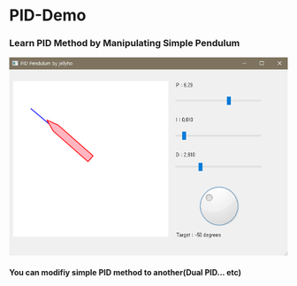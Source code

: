 # PID-Demo

### Learn PID Method by Manipulating Simple Pendulum

![](https://github.com/jellyho/PID-Demo/blob/74046fb60ec5ded6523a6ca219ae5acd9c5d06d5/piddemo.png)

#### You can modifiy simple PID method to another(Dual PID... etc)
